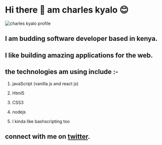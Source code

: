 # Hi there :wave: am charles kyalo :blush:

![charles kyalo profile](./images/charlesProfile.png)

## I am budding software developer based in kenya.

## I like building amazing applications for the web.

## the technologies am using include :-

1. javaScript (vanilla js and react js)

2. Html5

3. CSS3

4. nodejs

5. I kinda like bashscripting too

## connect with me on [twitter](https://twitter.com/kyarleschalo/).
